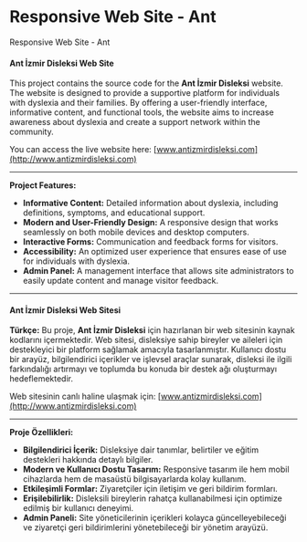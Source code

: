 # Responsive Web Site - Ant
 Responsive Web Site - Ant

#### Ant İzmir Disleksi Web Site
This project contains the source code for the **Ant İzmir Disleksi** website. The website is designed to provide a supportive platform for individuals with dyslexia and their families. By offering a user-friendly interface, informative content, and functional tools, the website aims to increase awareness about dyslexia and create a support network within the community.

You can access the live website here: [www.antizmirdisleksi.com](http://www.antizmirdisleksi.com)

---

**Project Features:**
- **Informative Content:** Detailed information about dyslexia, including definitions, symptoms, and educational support.
- **Modern and User-Friendly Design:** A responsive design that works seamlessly on both mobile devices and desktop computers.
- **Interactive Forms:** Communication and feedback forms for visitors.
- **Accessibility:** An optimized user experience that ensures ease of use for individuals with dyslexia.
- **Admin Panel:** A management interface that allows site administrators to easily update content and manage visitor feedback.

-------------------------------------------------------------------------------------------------------------------------------------------------

#### Ant İzmir Disleksi Web Sitesi

**Türkçe:**
Bu proje, **Ant İzmir Disleksi** için hazırlanan bir web sitesinin kaynak kodlarını içermektedir. Web sitesi, disleksiye sahip bireyler ve aileleri için destekleyici bir platform sağlamak amacıyla tasarlanmıştır. Kullanıcı dostu bir arayüz, bilgilendirici içerikler ve işlevsel araçlar sunarak, disleksi ile ilgili farkındalığı artırmayı ve toplumda bu konuda bir destek ağı oluşturmayı hedeflemektedir.

Web sitesinin canlı haline ulaşmak için: [www.antizmirdisleksi.com](http://www.antizmirdisleksi.com)

---

**Proje Özellikleri:**
- **Bilgilendirici İçerik:** Disleksiye dair tanımlar, belirtiler ve eğitim destekleri hakkında detaylı bilgiler.
- **Modern ve Kullanıcı Dostu Tasarım:** Responsive tasarım ile hem mobil cihazlarda hem de masaüstü bilgisayarlarda kolay kullanım.
- **Etkileşimli Formlar:** Ziyaretçiler için iletişim ve geri bildirim formları.
- **Erişilebilirlik:** Disleksili bireylerin rahatça kullanabilmesi için optimize edilmiş bir kullanıcı deneyimi.
- **Admin Paneli:** Site yöneticilerinin içerikleri kolayca güncelleyebileceği ve ziyaretçi geri bildirimlerini yönetebileceği bir yönetim arayüzü.